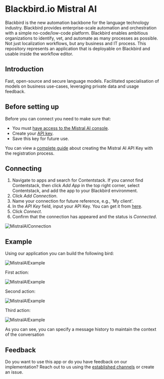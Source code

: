 # Blackbird.io Mistral AI

Blackbird is the new automation backbone for the language technology industry. Blackbird provides enterprise-scale automation and orchestration with a simple no-code/low-code platform. Blackbird enables ambitious organizations to identify, vet, and automate as many processes as possible. Not just localization workflows, but any business and IT process. This repository represents an application that is deployable on Blackbird and usable inside the workflow editor.

## Introduction

<!-- begin docs -->

Fast, open-source and secure language models. Facilitated specialisation of models on business use-cases, leveraging private data and usage feedback.

## Before setting up

Before you can connect you need to make sure that:

- You must [have access to the Mistral AI console](https://console.mistral.ai/).
- Create your [API key](https://console.mistral.ai/api-keys/).
- Save this key for future use.

You can view a [complete guide](https://docs.mindmac.app/how-to.../add-api-key/create-mistral-ai-api-key) about creating the Mistral AI API Key with the registration process.

## Connecting 

1. Navigate to apps and search for Contentstack. If you cannot find Contentstack, then click _Add App_ in the top right corner, select Contentstack, and add the app to your Blackbird environment.
2. Click _Add Connection_.
3. Name your connection for future reference, e.g., 'My client'.
4. In the _API Key_ field, input your API Key. You can get it from [here](https://console.mistral.ai/api-keys/).
5. Click _Connect_.
6. Confirm that the connection has appeared and the status is _Connected_.

![MistralAIConnection](image/README/MistralAIConnection.png)

## Example

Using our application you can build the following bird:

![MistralAIExample](image/README/MistralAIExample.png)

First action:

![MistralAIExample](image/README/MistralAIExample-1-action.png)

Second action:

![MistralAIExample](image/README/MistralAIExample-2-action.png)

Third action:

![MistralAIExample](image/README/MistralAIExample-3-action.png)

As you can see, you can specify a message history to maintain the context of the conversation

## Feedback

Do you want to use this app or do you have feedback on our implementation? Reach out to us using the [established channels](https://www.blackbird.io/) or create an issue.

<!-- end docs -->
